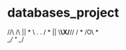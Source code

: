 # databases_project

   //\         /\\
  || * \ . . / * ||
   \\____\X/____//
    / *  /O\  * \
    \__/  "  \__/
